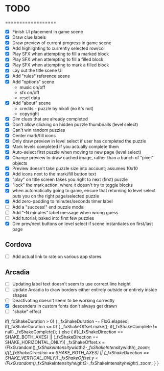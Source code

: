 # TODO

==================

- [x] Finish UI placement in game scene
- [x] Draw clue labels
- [x] Draw preview of current progress in game scene
- [x] Add highlighting to currently selected row/col
- [x] Play SFX when attempting to fill a marked block
- [x] Play SFX when attempting to fill a filled block
- [x] Play SFX when attempting to mark a filled block
- [x] Lay out the title scene UI
- [x] Add "rules" reference scene
- [x] Add "options" scene
	* music on/off
	* sfx on/off
	* reset data
- [x] Add "about" scene
	* credits - puzzle by nikoli (no it's not)
	* copyright
- [x] Dim clues that are already completed
- [x] Don't allow clicking on hidden puzzle thumbnails (level select)
- [x] Can't win random puzzles
- [x] Center mark/fill icons
- [x] Only draw preview in level select if user has completed the puzzle
- [x] Mark levels completed if you actually complete them
- [x] Auto-select first puzzle when moving to new page (level select)
- [x] Change preview to draw cached image, rather than a bunch of "pixel" objects
- [x] Preview doesn't take puzzle size into account; assumes 10x10
- [x] Add icons next to the mark/fill button text
- [x] "play" on title screen takes you right to next (first) puzzle
- [x] "lock" the mark action, where it doesn't try to toggle blocks
- [x] when automatically going to game, ensure that returning to level select
	  puts you on the right page/selected puzzle
- [x] Add zero-padding to minutes/seconds timer label
- [ ] Add a "success!" end puzzle modal
- [ ] Add "-N minutes" label message when wrong guess
- [ ] Add tutorial; baked into first few puzzles
- [x] Dim prev/next buttons on level select if scene instantiates on first/last page

## Cordova

- [ ] Add actual link to rate on various app stores

## Arcadia

- [ ] Updating label text doesn't seem to use correct line height
- [ ] Update Arcadia to draw borders either entirely outside or entirely inside shapes
- [ ] Deactivating doesn't seem to be working correctly
- [x] descenders in custom fonts don't always get drawn
- [ ] "shake" effect

if(_fxShakeDuration > 0)
{
	_fxShakeDuration -= FlxG.elapsed;
	if(_fxShakeDuration <= 0)
	{
		_fxShakeOffset.make();
		if(_fxShakeComplete != null)
			_fxShakeComplete();
	}
	else
	{
		if((_fxShakeDirection == SHAKE_BOTH_AXES) || (_fxShakeDirection == SHAKE_HORIZONTAL_ONLY))
			_fxShakeOffset.x = (FlxG.random()*_fxShakeIntensity*width*2-_fxShakeIntensity*width)*_zoom;
		if((_fxShakeDirection == SHAKE_BOTH_AXES) || (_fxShakeDirection == SHAKE_VERTICAL_ONLY))
			_fxShakeOffset.y = (FlxG.random()*_fxShakeIntensity*height*2-_fxShakeIntensity*height)*_zoom;
	}
}
